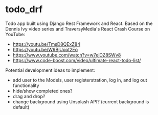 # todo_drf

Todo app built using Django Rest Framework and React.
Based on the Dennis Ivy video series and TraversyMedia's React Crash Course on YouTube:

- https://youtu.be/TmsD8QExZ84
- https://youtu.be/W9BjUoot2Eo
- https://www.youtube.com/watch?v=w7ejDZ8SWv8
- https://www.code-boost.com/video/ultimate-react-todo-list/

Potential development ideas to implement:
- add user to the Models, user registerstration, log in, and log out functionality
- hide/show completed ones?
- drag and drop?
- change background using Unsplash API? (current background is default)
